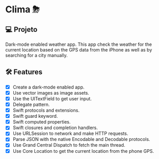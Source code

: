 #  Clima ⛈

## 💻 Projeto

Dark-mode enabled weather app. This app check the weather for the current location based on the GPS data from the iPhone as well as by searching for a city manually. 

## :hammer_and_wrench: Features 

-   [X] Create a dark-mode enabled app.
-   [X] Use vector images as image assets.
-   [X] Use the UITextField to get user input. 
-   [X] Delegate pattern.
-   [X] Swift protocols and extensions. 
-   [X] Swift guard keyword. 
-   [X] Swift computed properties.
-   [X] Swift closures and completion handlers.
-   [X] Use URLSession to network and make HTTP requests.
-   [X] Parse JSON with the native Encodable and Decodable protocols. 
-   [X] Use Grand Central Dispatch to fetch the main thread.
-   [X] Use Core Location to get the current location from the phone GPS. 
